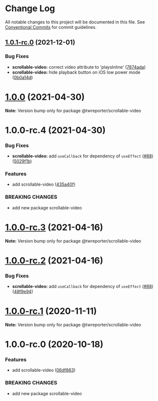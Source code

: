 # Change Log

All notable changes to this project will be documented in this file.
See [Conventional Commits](https://conventionalcommits.org) for commit guidelines.

## [1.0.1-rc.0](https://github.com/twreporter/orangutan/compare/@twreporter/scrollable-video@1.0.0...@twreporter/scrollable-video@1.0.1-rc.0) (2021-12-01)


### Bug Fixes

* **scrollable-video:** correct video attribute to 'playsInline' ([7874ada](https://github.com/twreporter/orangutan/commit/7874ada56803668ec9d019508493a0025530b4cf))
* **scrollable-video:** hide playback button on iOS low power mode ([0b0a14d](https://github.com/twreporter/orangutan/commit/0b0a14d31cb1f7410cfc2db412c77f89aff6bc72))





# [1.0.0](https://github.com/twreporter/orangutan/compare/@twreporter/scrollable-video@1.0.0-rc.4...@twreporter/scrollable-video@1.0.0) (2021-04-30)

**Note:** Version bump only for package @twreporter/scrollable-video





# 1.0.0-rc.4 (2021-04-30)


### Bug Fixes

* **scrollable-video:** add `useCallback` for dependency of `useEffect` ([#88](https://github.com/twreporter/orangutan/issues/88)) ([5029f1b](https://github.com/twreporter/orangutan/commit/5029f1b1b42c40c2a0c774bc5796804901b6ce1f))


### Features

* add scrollable-video ([435a40f](https://github.com/twreporter/orangutan/commit/435a40f20b6ca3bfac2a9053a3509c8592f86a20))


### BREAKING CHANGES

* add new package scrollable-video





# [1.0.0-rc.3](https://github.com/twreporter/orangutan/compare/@twreporter/scrollable-video@1.0.0-rc.2...@twreporter/scrollable-video@1.0.0-rc.3) (2021-04-16)

**Note:** Version bump only for package @twreporter/scrollable-video





# [1.0.0-rc.2](https://github.com/twreporter/orangutan/compare/@twreporter/scrollable-video@1.0.0-rc.1...@twreporter/scrollable-video@1.0.0-rc.2) (2021-04-16)


### Bug Fixes

* **scrollable-video:** add `useCallback` for dependency of `useEffect` ([#88](https://github.com/twreporter/orangutan/issues/88)) ([48f9e94](https://github.com/twreporter/orangutan/commit/48f9e9417ab989682060606aa6eab9be8168551c))





# [1.0.0-rc.1](https://github.com/twreporter/orangutan/compare/@twreporter/scrollable-video@1.0.0-rc.0...@twreporter/scrollable-video@1.0.0-rc.1) (2020-11-11)

**Note:** Version bump only for package @twreporter/scrollable-video





# 1.0.0-rc.0 (2020-10-18)


### Features

* add scrollable-video ([06df863](https://github.com/twreporter/orangutan/commit/06df863071851557fa5a878ea1a44037d326af8f))


### BREAKING CHANGES

* add new package scrollable-video
